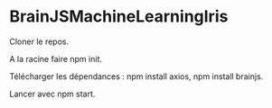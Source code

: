 # BrainJSMachineLearningIris

Cloner le repos.

A la racine faire npm init.

Télécharger les dépendances : npm install axios, npm install brainjs.

Lancer avec npm start.
